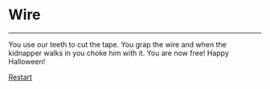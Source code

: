 # Wire
---

You use our teeth to cut the tape. You grap the wire and when the kidnapper walks in you choke him with it. You are now free! Happy Halloween!

[Restart](../Start.md)